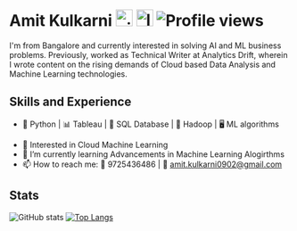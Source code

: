 # Amit Kulkarni [<img src='https://cdn.jsdelivr.net/npm/simple-icons@3.0.1/icons/github.svg' alt='github' height='30'>](https://github.com/amit0902)  [<img src='https://cdn.jsdelivr.net/npm/simple-icons@3.0.1/icons/linkedin.svg' alt='linkedin' height='30'>](https://www.linkedin.com/in/https://www.linkedin.com/in/amitkulkarni09//) ![Profile views](https://gpvc.arturio.dev/amit0902)

I'm from Bangalore and currently interested in solving AI and ML business problems. Previously, worked as Technical Writer at Analytics Drift, wherein I wrote content on the rising demands of Cloud based Data Analysis and Machine Learning technologies.

## Skills and Experience
* 🐍 Python | 📊 Tableau | 📁 SQL Database | 🐘 Hadoop | 🖥️ ML algorithms

- 🔭 Interested in Cloud Machine Learning 
- 🌱 I’m currently learning Advancements in Machine Learning Alogirthms 
- 📫 How to reach me: 📱 9725436486 | 📩 amit.kulkarni0902@gmail.com

## Stats
![GitHub stats](https://github-readme-stats.vercel.app/api?username=amit0902&show_icons=true) [![Top Langs](https://github-readme-stats.vercel.app/api/top-langs/?username=amit0902)](https://github.com/amit0902/github-readme-stats)
